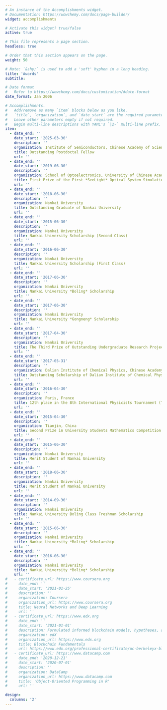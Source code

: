 ```yaml
---
# An instance of the Accomplishments widget.
# Documentation: https://wowchemy.com/docs/page-builder/
widget: accomplishments

# Activate this widget? true/false
active: true

# This file represents a page section.
headless: true

# Order that this section appears on the page.
weight: 50

# Note: `&shy;` is used to add a 'soft' hyphen in a long heading.
title: 'Awards'
subtitle:

# Date format
#   Refer to https://wowchemy.com/docs/customization/#date-format
date_format: Jan 2006

# Accomplishments.
#   Add/remove as many `item` blocks below as you like.
#   `title`, `organization`, and `date_start` are the required parameters.
#   Leave other parameters empty if not required.
#   Begin multi-line descriptions with YAML's `|2-` multi-line prefix.
item:
  - date_end: ''
    date_start: '2025-03-30'
    description: ''
    organization: Institute of Semiconductors, Chinese Academy of Sciences
    title: Outstanding Postdoctal Fellow
    url: ''
  - date_end: ''
    date_start: '2019-06-30'
    description: ''
    organization: School of Optoelectronics, University of Chinese Academy of Sciences
    title: First Prize of the First *SeeLight* Optical System Simulation Competition
    url: ''
  - date_end: ''
    date_start: '2018-06-30'
    description: ''
    organization: Nankai University
    title: Outstanding Graduate of Nankai University
    url: ''
  - date_end: ''
    date_start: '2015-06-30'
    description: ''
    organization: Nankai University
    title: Nankai University Scholarship (Second Class)
    url: ''
  - date_end: ''
    date_start: '2016-06-30'
    description: ''
    organization: Nankai University
    title: Nankai University Scholarship (First Class)
    url: ''
  - date_end: ''
    date_start: '2017-06-30'
    description: ''
    organization: Nankai University
    title: Nankai University *Boling* Scholarship
    url: ''
  - date_end: ''
    date_start: '2017-06-30'
    description: ''
    organization: Nankai University
    title: Nankai University *Gongneng* Scholarship
    url: ''
  - date_end: ''
    date_start: '2017-04-30'
    description: ''
    organization: Nankai University
    title: The Third Prize of Outstanding Undergraduate Research Projects of Nankai University
    url: ''
  - date_end: ''
    date_start: '2017-05-31'
    description: ''
    organization: Dalian Institute of Chemical Physics, Chinese Academy of Sciences
    title: Outstanding Scholarship of Dalian Institute of Chemical Physics, Chinese Academy of Sciences
    url: ''
  - date_end: ''
    date_start: '2016-04-30'
    description: ''
    organization: Paris, France
    title: 12th place in the 8th International Physicists Tournament (Team)
    url: ''
  - date_end: ''
    date_start: '2015-04-30'
    description: ''
    organization: Tianjin, China
    title: Second Prize in University Students Mathematics Competition (Science and Engineering) of Tianjin
    url: ''
  - date_end: ''
    date_start: '2015-06-30'
    description: ''
    organization: Nankai University
    title: Merit Student of Nankai University
    url: ''
  - date_end: ''
    date_start: '2018-06-30'
    description: ''
    organization: Nankai University
    title: Merit Student of Nankai University
    url: ''
  - date_end: ''
    date_start: '2014-09-30'
    description: ''
    organization: Nankai University
    title: Nankai University Boling Class Freshman Scholarship
    url: ''
  - date_end: ''
    date_start: '2015-06-30'
    description: ''
    organization: Nankai University
    title: Nankai University *Boling* Scholarship
    url: ''
  - date_end: ''
    date_start: '2016-06-30'
    description: ''
    organization: Nankai University
    title: Nankai University *Boling* Scholarship
    url: ''
#   - certificate_url: https://www.coursera.org
#     date_end: ''
#     date_start: '2021-01-25'
#     description: ''
#     organization: Coursera
#     organization_url: https://www.coursera.org
#     title: Neural Networks and Deep Learning
#     url: ''
#   - certificate_url: https://www.edx.org
#     date_end: ''
#     date_start: '2021-01-01'
#     description: Formulated informed blockchain models, hypotheses, and use cases.
#     organization: edX
#     organization_url: https://www.edx.org
#     title: Blockchain Fundamentals
#     url: https://www.edx.org/professional-certificate/uc-berkeleyx-blockchain-fundamentals
#   - certificate_url: https://www.datacamp.com
#     date_end: '2020-12-21'
#     date_start: '2020-07-01'
#     description: ''
#     organization: DataCamp
#     organization_url: https://www.datacamp.com
#     title: 'Object-Oriented Programming in R'
#     url: ''

design:
  columns: '2'
---
```

